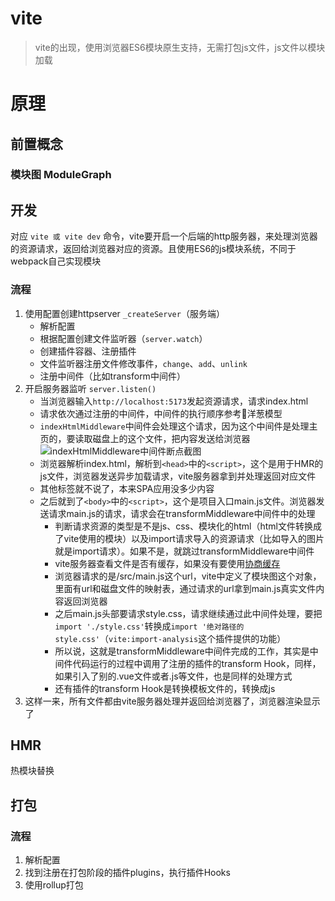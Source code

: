 # vite

> vite的出现，使用浏览器ES6模块原生支持，无需打包js文件，js文件以模块加载

# 原理

## 前置概念

### 模块图 ModuleGraph


## 开发

对应 `vite 或 vite dev` 命令，vite要开启一个后端的http服务器，来处理浏览器的资源请求，返回给浏览器对应的资源。且使用ES6的js模块系统，不同于webpack自己实现模块

### 流程

1. 使用配置创建httpserver `_createServer`（服务端）
   - 解析配置
   - 根据配置创建文件监听器（`server.watch`）
   - 创建插件容器、注册插件
   - 文件监听器注册文件修改事件，`change`、`add`、`unlink`
   - 注册中间件（比如transform中间件）
2. 开启服务器监听 `server.listen()`  
   - 当浏览器输入`http://localhost:5173`发起资源请求，请求index.html
   - 请求依次通过注册的中间件，中间件的执行顺序参考🧅洋葱模型
   - `indexHtmlMiddleware`中间件会处理这个请求，因为这个中间件是处理主页的，要读取磁盘上的这个文件，把内容发送给浏览器
   ![indexHtmlMiddleware中间件断点截图]()
   - 浏览器解析index.html，解析到`<head>`中的`<script>`，这个是用于HMR的js文件，浏览器发送异步加载请求，vite服务器拿到并处理返回对应文件
   - 其他标签就不说了，本来SPA应用没多少内容
   - 之后就到了`<body>`中的`<script>`，这个是项目入口main.js文件。浏览器发送请求main.js的请求，请求会在transformMiddleware中间件中的处理
     - 判断请求资源的类型是不是js、css、模块化的html（html文件转换成了vite使用的模块）以及import请求导入的资源请求（比如导入的图片就是import请求）。如果不是，就跳过transformMiddleware中间件
     - vite服务器查看文件是否有缓存，如果没有要使用[协商缓存](../ECMAScript/缓存.md#协商缓存)
     - 浏览器请求的是/src/main.js这个url，vite中定义了模块图这个对象，里面有url和磁盘文件的映射表，通过请求的url拿到main.js真实文件内容返回浏览器
     - 之后main.js头部要请求style.css，请求继续通过此中间件处理，要把`import './style.css'`转换成`import '绝对路径的style.css'`（`vite:import-analysis`这个插件提供的功能）
     - 所以说，这就是transformMiddleware中间件完成的工作，其实是中间件代码运行的过程中调用了注册的插件的transform Hook，同样，如果引入了别的.vue文件或者.js等文件，也是同样的处理方式
     - 还有插件的transform Hook是转换模板文件的，转换成js
3. 这样一来，所有文件都由vite服务器处理并返回给浏览器了，浏览器渲染显示了

## HMR
热模块替换



## 打包

### 流程

1. 解析配置
2. 找到注册在打包阶段的插件plugins，执行插件Hooks
3. 使用rollup打包


